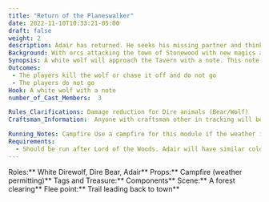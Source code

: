 ```yaml
---
title: "Return of the Planeswalker"
date: 2022-11-10T10:33:21-05:00
draft: false
weight: 2
description: Adair has returned. He seeks his missing partner and thinks the orcs attacking Stonewood are corrupted by Void magic.
Background: With orcs attacking the town of Stonewood with new magics and tactics, Adair believes something more sinister is creeping upon the lands he was watched over. His partner went to investigate a few years ago but never came back. Adair now must wade into a war that is not his to find out what is going on.
Synopsis: A white wolf will approach the Tavern with a note. This note directs a small group of adventurers to meet with “A Druid” deep within the woods of Stonewood. People who have met Adair in the past and remember this exact process can go. Upon meet Adair, they will meet a man that has several arcane marks upon him. He lets them know who he is and what he is doing there. He is looking for his Planes-walker partner and believes the Orcs are corrupted by the Void and wishes to enlist the adventurers in gathering information.  
Outcomes: 
 - The players kill the wolf or chase it off and do not go 
 - The players do not go
Hook: A white wolf with a note
number_of_Cast_Members:  3

Rules_Clarifications: Damage reduction for Dire animals (Bear/Wolf)
Craftsman_Information:  Anyone with craftsman other in tracking will be able to determine how deep in the forest they are and how to get back to town.

Running_Notes: Campfire Use a campfire for this module if the weather is not terrible. We will not do the fire if there is a downpour, but will do it if it is drizzling or just wet after a rain. There is to be no fighting at all near the fire! We will need someone to watch over the fire while it is lit, and there should be a bucket or a container filled with water ready to douse it when the module is over.
Requirements: 
  - Should be run after Lord of the Woods. Adair will have similar colors as the lights and to confuse some players, but it's just a genuine mistake.
---
```


Roles:** White Direwolf, Dire Bear, Adair**
Props:** Campfire (weather permitting)**
Tags and Treasure:** Components**
Scene:** A forest clearing**
Flee point:** Trail leading back to town**

